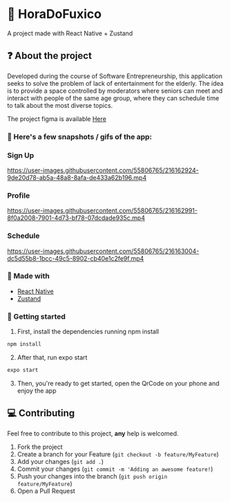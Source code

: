 # :closed_book: HoraDoFuxico
A project made with React Native + Zustand

## :question: About the project

Developed during the course of Software Entrepreneurship, this application seeks to solve the problem of lack of 
entertainment for the elderly. The idea is to provide a space controlled by moderators where seniors can meet and 
interact with people of the same age group, where they can schedule time to talk about the most diverse topics.

The project figma is available [Here](https://www.figma.com/file/bsBk3UgwACwS3ozUWUfSln/Empreendedorismo%3A-Hora-do-fuxico?node-id=0%3A1&t=FqzQ2hBDEGWZTYWN-1)
  
### :iphone: Here's a few snapshots / gifs of the app:
  
<h3>Sign Up</h3>


https://user-images.githubusercontent.com/55806765/216162924-9de20d78-ab5a-48a8-8afa-de433a62b196.mp4


<h3>Profile</h3>


https://user-images.githubusercontent.com/55806765/216162991-8f0a2008-7901-4d73-bf78-07dcdade935c.mp4


<h3>Schedule</h3>


https://user-images.githubusercontent.com/55806765/216163004-dc5d55b8-1bcc-49c5-8902-cb40e1c2fe9f.mp4


###  :hammer: Made with

- [React Native](https://reactnative.dev/)
- [Zustand](https://zustand-demo.pmnd.rs/)

<!-- GETTING STARTED -->

### :triangular_flag_on_post: Getting started

1. First, install the dependencies running npm install

```sh
npm install
```

2. After that, run expo start

```sh
expo start
```

3. Then, you're ready to get started, open the QrCode on your phone and enjoy the app

## :computer: Contributing

Feel free to contribute to this project, **any** help is welcomed.

1. Fork the project
2. Create a branch for your Feature (`git checkout -b feature/MyFeature`)
3. Add your changes (`git add .`)
4. Commit your changes (`git commit -m 'Adding an awesome feature!`)
5. Push your changes into the branch (`git push origin feature/MyFeature`)
6. Open a Pull Request
